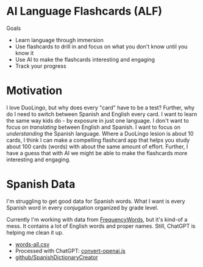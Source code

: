 # AI Language Flashcards (ALF)

Goals

- Learn language through immersion
- Use flashcards to drill in and focus on what you don't know until you know it
- Use AI to make the flashcards interesting and engaging
- Track your progress

# Motivation

I love DuoLingo, but why does every "card" have to be a test? Further, why do I need to switch between Spanish and English every card. I want to learn the same way kids do - by exposure in just one language. I don't want to focus on _translating_ between English and Spanish. I want to focus on _understanding_ the Spanish language. Where a DuoLingo lesion is about 10 cards, I think I can make a compelling flashcard app that helps you study about 100 cards (words) with about the same amount of effort. Further, I have a guess that with AI we might be able to make the flashcards more interesting and engaging.

# Spanish Data

I'm struggling to get good data for Spanish words. What I want is every Spanish word in every conjugation organized by grade level.

Currently I'm working with data from [FrequencyWords](https://github.com/hermitdave/FrequencyWords/tree/master/content/2018/es), but it's kind-of a mess. It contains a lot of English words and proper names. Still, ChatGPT is helping me clean it up.

- [words-all.csv](src/data/words-all.csv)
- Processed with ChatGPT: [convert-openai.js](src/data/convert-openai.js)
- [github/SpanishDictionaryCreator](https://github.com/nhershy/SpanishDictionaryCreator)
